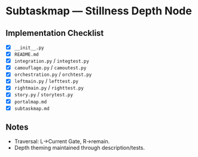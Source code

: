 # Subtaskmap — Stillness Depth Node

## Implementation Checklist
- [x] `__init__.py`
- [x] `README.md`
- [x] `integration.py` / `integtest.py`
- [x] `camouflage.py` / `camoutest.py`
- [x] `orchestration.py` / `orchtest.py`
- [x] `leftmain.py` / `lefttest.py`
- [x] `rightmain.py` / `righttest.py`
- [x] `story.py` / `storytest.py`
- [x] `portalmap.md`
- [x] `subtaskmap.md`

## Notes
- Traversal: L→Current Gate, R→remain.
- Depth theming maintained through description/tests.
